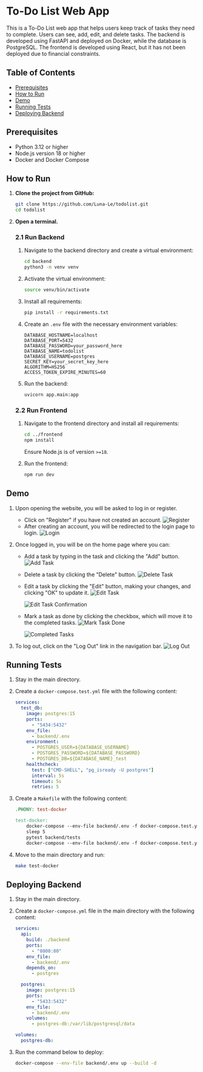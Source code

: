# To-Do List Web App

This is a To-Do List web app that helps users keep track of tasks they need to complete. Users can see, add, edit, and delete tasks. The backend is developed using FastAPI and deployed on Docker, while the database is PostgreSQL. The frontend is developed using React, but it has not been deployed due to financial constraints.

## Table of Contents
- [Prerequisites](#prerequisites)
- [How to Run](#how-to-run)
- [Demo](#demo)
- [Running Tests](#running-tests)
- [Deploying Backend](#deploying-backend)


## Prerequisites
- Python 3.12 or higher
- Node.js version 18 or higher
- Docker and Docker Compose

## How to Run

1. **Clone the project from GitHub:**
   ```bash
   git clone https://github.com/Luna-Le/todolist.git
   cd todolist
   ```

2. **Open a terminal.**

   ### 2.1 Run Backend
   1. Navigate to the backend directory and create a virtual environment:
      ```bash
      cd backend
      python3 -m venv venv
      ```
   2. Activate the virtual environment:
      ```bash
      source venv/bin/activate
      ```
   3. Install all requirements:
      ```bash
      pip install -r requirements.txt
      ```
   4. Create an `.env` file with the necessary environment variables:
      ```plaintext
      DATABASE_HOSTNAME=localhost
      DATABASE_PORT=5432
      DATABASE_PASSWORD=your_password_here
      DATABASE_NAME=todolist
      DATABASE_USERNAME=postgres
      SECRET_KEY=your_secret_key_here
      ALGORITHM=HS256
      ACCESS_TOKEN_EXPIRE_MINUTES=60
      ```

   5. Run the backend:
      ```bash
      uvicorn app.main:app
      ```

   ### 2.2 Run Frontend
   1. Navigate to the frontend directory and install all requirements:
      ```bash
      cd ../frontend
      npm install
      ```
      Ensure Node.js is of version `>=18`.
      
   2. Run the frontend:
      ```bash
      npm run dev
      ```


## Demo
1. Upon opening the website, you will be asked to log in or register.
   - Click on "Register" if you have not created an account.
      ![Register](images/image.png)
   - After creating an account, you will be redirected to the login page to login.
      ![Login](images/image-1.png)

2. Once logged in, you will be on the home page where you can:
   - Add a task by typing in the task and clicking the "Add" button.
      ![Add Task](images/image-2.png)
   
   - Delete a task by clicking the "Delete" button.
      ![Delete Task](images/image-3.png)
   
   - Edit a task by clicking the "Edit" button, making your changes, and clicking "OK" to update it.
      ![Edit Task](images/image-4.png)

      ![Edit Task Confirmation](images/image-5.png)
   
   - Mark a task as done by clicking the checkbox, which will move it to the completed tasks.
      ![Mark Task Done](images/image-6.png)

      ![Completed Tasks](images/image-7.png)

3. To log out, click on the "Log Out" link in the navigation bar.
      ![Log Out](images/image-8.png)


## Running Tests
1. Stay in the main directory.
2. Create a `docker-compose.test.yml` file with the following content:
   ```yaml
   services:
     test_db:
       image: postgres:15
       ports:
         - "5434:5432"
       env_file:
         - backend/.env
       environment:
         - POSTGRES_USER=${DATABASE_USERNAME}
         - POSTGRES_PASSWORD=${DATABASE_PASSWORD}
         - POSTGRES_DB=${DATABASE_NAME}_test
       healthcheck:
         test: ["CMD-SHELL", "pg_isready -U postgres"]
         interval: 5s
         timeout: 5s
         retries: 5
   ```

3. Create a `Makefile` with the following content:
   ```makefile
   .PHONY: test-docker

   test-docker:
       docker-compose --env-file backend/.env -f docker-compose.test.yml up -d
       sleep 5
       pytest backend/tests
       docker-compose --env-file backend/.env -f docker-compose.test.yml down
   ```

4. Move to the main directory and run:
   ```bash
   make test-docker
   ```

## Deploying Backend
1. Stay in the main directory.
2. Create a `docker-compose.yml` file in the main directory with the following content:
   ```yaml
   services:
     api:
       build: ./backend
       ports:
         - "8000:80"
       env_file:
         - backend/.env
       depends_on:
         - postgres

     postgres:
       image: postgres:15
       ports:
         - "5433:5432"
       env_file:
         - backend/.env
       volumes:
         - postgres-db:/var/lib/postgresql/data

   volumes:
     postgres-db:
   ```

3. Run the command below to deploy:
   ```bash
   docker-compose --env-file backend/.env up --build -d
   ```
